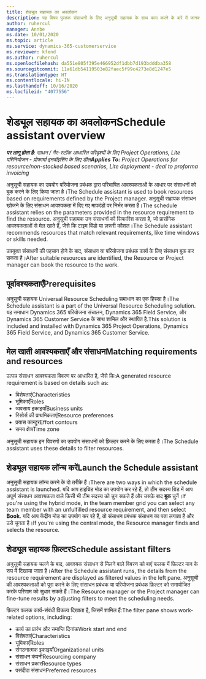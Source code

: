 ```yaml
---
title: शेड्यूल सहायक का अवलोकन
description: यह विषय पुस्तक संसाधनों के लिए अनुसूची सहायक के साथ काम करने के बारे में जानकारी प्रदान करता है।
author: ruhercul
manager: Annbe
ms.date: 10/01/2020
ms.topic: article
ms.service: dynamics-365-customerservice
ms.reviewer: kfend
ms.author: ruhercul
ms.openlocfilehash: da551e805f395e466952df1dbb7d193bdddba358
ms.sourcegitcommit: 11a61db54119503e82faec5f99c4273e8d1247e5
ms.translationtype: HT
ms.contentlocale: hi-IN
ms.lasthandoff: 10/16/2020
ms.locfileid: "4077556"
---
```

# <a name="schedule-assistant-overview"></a><span data-ttu-id="61916-103">शेड्यूल सहायक का अवलोकन</span><span class="sxs-lookup"><span data-stu-id="61916-103">Schedule assistant overview</span></span>

<span data-ttu-id="61916-104">_**पर लागू होता है:** साधन / गैर-स्टॉक आधारित परिदृश्यों के लिए Project Operations, Lite परिनियोजन - प्रोफार्मा इनवॉइसिंग के लिए डील_</span><span class="sxs-lookup"><span data-stu-id="61916-104">_**Applies To:** Project Operations for resource/non-stocked based scenarios, Lite deployment - deal to proforma invoicing_</span></span>

<span data-ttu-id="61916-105">अनुसूची सहायक का उपयोग परियोजना प्रबंधक द्वारा परिभाषित आवश्यकताओं के आधार पर संसाधनों को बुक करने के लिए किया जाता है।</span><span class="sxs-lookup"><span data-stu-id="61916-105">The Schedule assistant is used to book resources based on requirements defined by the Project manager.</span></span> <span data-ttu-id="61916-106">अनुसूची सहायक संसाधन खोजने के लिए संसाधन आवश्यकता में दिए गए मापदंडों पर निर्भर करता है।</span><span class="sxs-lookup"><span data-stu-id="61916-106">The schedule assistant relies on the parameters provided in the resource requirement to find the resource.</span></span> <span data-ttu-id="61916-107">अनुसूची सहायक उन संसाधनों की सिफारिश करता है, जो प्रासंगिक आवश्यकताओं से मेल खाते हैं, जैसे कि टाइम विंडो या ज़रूरी कौशल।</span><span class="sxs-lookup"><span data-stu-id="61916-107">The Schedule assistant recommends resources that match relevant requirements, like time windows or skills needed.</span></span>

<span data-ttu-id="61916-108">उपयुक्त संसाधनों की पहचान होने के बाद, संसाधन या परियोजना प्रबंधक कार्य के लिए संसाधन बुक कर सकता है।</span><span class="sxs-lookup"><span data-stu-id="61916-108">After suitable resources are identified, the Resource or Project manager can book the resource to the work.</span></span>

## <a name="prerequisites"></a><span data-ttu-id="61916-109">पूर्वावश्यकताएँ</span><span class="sxs-lookup"><span data-stu-id="61916-109">Prerequisites</span></span>

<span data-ttu-id="61916-110">अनुसूची सहायक Universal Resource Scheduling समाधान का एक हिस्सा है।</span><span class="sxs-lookup"><span data-stu-id="61916-110">The Schedule assistant is a part of the Universal Resource Scheduling solution.</span></span> <span data-ttu-id="61916-111">यह समाधान Dynamics 365 परियोजना संचालन, Dynamics 365 Field Service, और Dynamics 365 Customer Service के साथ शामिल और स्थापित है.</span><span class="sxs-lookup"><span data-stu-id="61916-111">This solution is included and installed with Dynamics 365 Project Operations, Dynamics 365 Field Service, and Dynamics 365 Customer Service.</span></span>

## <a name="matching-requirements-and-resources"></a><span data-ttu-id="61916-112">मेल खाती आवश्यकताएँ और संसाधन</span><span class="sxs-lookup"><span data-stu-id="61916-112">Matching requirements and resources</span></span>

<span data-ttu-id="61916-113">उत्पन्न संसाधन आवश्यकता विवरण पर आधारित है, जैसे कि:</span><span class="sxs-lookup"><span data-stu-id="61916-113">A generated resource requirement is based on details such as:</span></span>

-   <span data-ttu-id="61916-114">विशेषताएं</span><span class="sxs-lookup"><span data-stu-id="61916-114">Characteristics</span></span>
-   <span data-ttu-id="61916-115">भूमिकाएँ</span><span class="sxs-lookup"><span data-stu-id="61916-115">Roles</span></span>
-   <span data-ttu-id="61916-116">व्यवसाय इकाइयाँ</span><span class="sxs-lookup"><span data-stu-id="61916-116">Business units</span></span>
-   <span data-ttu-id="61916-117">रिसोर्स की प्राथमिकताएं</span><span class="sxs-lookup"><span data-stu-id="61916-117">Resource preferences</span></span>
-   <span data-ttu-id="61916-118">प्रयास कान्टुर</span><span class="sxs-lookup"><span data-stu-id="61916-118">Effort contours</span></span>
-   <span data-ttu-id="61916-119">समय क्षेत्र</span><span class="sxs-lookup"><span data-stu-id="61916-119">Time zone</span></span>

<span data-ttu-id="61916-120">अनुसूची सहायक इन विवरणों का उपयोग संसाधनों को फ़िल्टर करने के लिए करता है।</span><span class="sxs-lookup"><span data-stu-id="61916-120">The Schedule assistant uses these details to filter resources.</span></span>

## <a name="launch-the-schedule-assistant"></a><span data-ttu-id="61916-121">शेड्यूल सहायक लॉन्च करें</span><span class="sxs-lookup"><span data-stu-id="61916-121">Launch the Schedule assistant</span></span>

<span data-ttu-id="61916-122">अनुसूची सहायक लॉन्च करने के दो तरीके हैं।</span><span class="sxs-lookup"><span data-stu-id="61916-122">There are two ways in which the schedule assistant is launched.</span></span> <span data-ttu-id="61916-123">यदि आप हाइब्रिड मोड का उपयोग कर रहे हैं, तो टीम सदस्य ग्रिड में आप अपूर्ण संसाधन आवश्यकता वाले किसी भी टीम सदस्य को चुन सकते हैं और उसके बाद **बुक** चुनें।</span><span class="sxs-lookup"><span data-stu-id="61916-123">If you're using the hybrid mode, in the team member grid you can select any team member with an unfulfilled resource requirement, and then select **Book**.</span></span> <span data-ttu-id="61916-124">यदि आप केंद्रीय मोड का उपयोग कर रहे हैं, तो संसाधन प्रबंधक संसाधन का पता लगाता है और उसे चुनता है।</span><span class="sxs-lookup"><span data-stu-id="61916-124">If you're using the central mode, the Resource manager finds and selects the resource.</span></span>

## <a name="schedule-assistant-filters"></a><span data-ttu-id="61916-125">शेड्यूल सहायक फ़िल्टर</span><span class="sxs-lookup"><span data-stu-id="61916-125">Schedule assistant filters</span></span>

<span data-ttu-id="61916-126">अनुसूची सहायक चलने के बाद, आवश्यक संसाधन से मिलने वाले विवरण को बाएं फलक में फ़िल्टर मान के रूप में दिखाया जाता है।</span><span class="sxs-lookup"><span data-stu-id="61916-126">After the Schedule assistant runs, the details from the resource requirement are displayed as filtered values in the left pane.</span></span> <span data-ttu-id="61916-127">अनुसूची की आवश्यकताओं को पूरा करने के लिए संसाधन प्रबंधक या परियोजना प्रबंधक फ़िल्टर को समायोजित करके परिणाम को सुधार सकते हैं।</span><span class="sxs-lookup"><span data-stu-id="61916-127">The Resource manager or the Project manager can fine-tune results by adjusting filters to meet the scheduling needs.</span></span>

<span data-ttu-id="61916-128">फ़िल्टर फलक कार्य-संबंधी विकल्प दिखाता है, जिसमें शामिल हैं:</span><span class="sxs-lookup"><span data-stu-id="61916-128">The filter pane shows work-related options, including:</span></span>

-   <span data-ttu-id="61916-129">कार्य का प्रारंभ और समाप्ति दिनांक</span><span class="sxs-lookup"><span data-stu-id="61916-129">Work start and end</span></span>
-   <span data-ttu-id="61916-130">विशेषताएं</span><span class="sxs-lookup"><span data-stu-id="61916-130">Characteristics</span></span>
-   <span data-ttu-id="61916-131">भूमिकाएँ</span><span class="sxs-lookup"><span data-stu-id="61916-131">Roles</span></span>
-   <span data-ttu-id="61916-132">संगठनात्मक इकाइयाँ</span><span class="sxs-lookup"><span data-stu-id="61916-132">Organizational units</span></span>
-   <span data-ttu-id="61916-133">संसाधन कंपनी</span><span class="sxs-lookup"><span data-stu-id="61916-133">Resourcing company</span></span>
-   <span data-ttu-id="61916-134">संसाधन प्रकार</span><span class="sxs-lookup"><span data-stu-id="61916-134">Resource types</span></span>
-   <span data-ttu-id="61916-135">पसंदीदा संसाधन</span><span class="sxs-lookup"><span data-stu-id="61916-135">Preferred resources</span></span>
